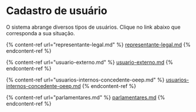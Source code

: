# Cadastro de usuário

O sistema abrange diversos tipos de usuários. Clique no link abaixo que corresponda a sua situação.

{% content-ref url="representante-legal.md" %}
[representante-legal.md](representante-legal.md)
{% endcontent-ref %}

{% content-ref url="usuario-externo.md" %}
[usuario-externo.md](usuario-externo.md)
{% endcontent-ref %}

{% content-ref url="usuarios-internos-concedente-oeep.md" %}
[usuarios-internos-concedente-oeep.md](usuarios-internos-concedente-oeep.md)
{% endcontent-ref %}

{% content-ref url="parlamentares.md" %}
[parlamentares.md](parlamentares.md)
{% endcontent-ref %}

